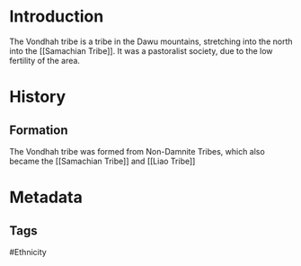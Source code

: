 # Introduction
The Vondhah tribe is a tribe in the Dawu mountains, stretching into the north into the [[Samachian Tribe]]. It was a pastoralist society, due to the low fertility of the area.
# History
## Formation
The Vondhah tribe was formed from Non-Damnite Tribes, which also became the [[Samachian Tribe]] and [[Liao Tribe]]
# Metadata
## Tags
#Ethnicity 